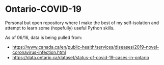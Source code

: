# Ontario-COVID-19
Personal but open repository where I make the best of my self-isolation and attempt to learn some (hopefully) useful Python skills.

As of 06/16, data is being pulled from:
- https://www.canada.ca/en/public-health/services/diseases/2019-novel-coronavirus-infection.html
- https://data.ontario.ca/dataset/status-of-covid-19-cases-in-ontario
